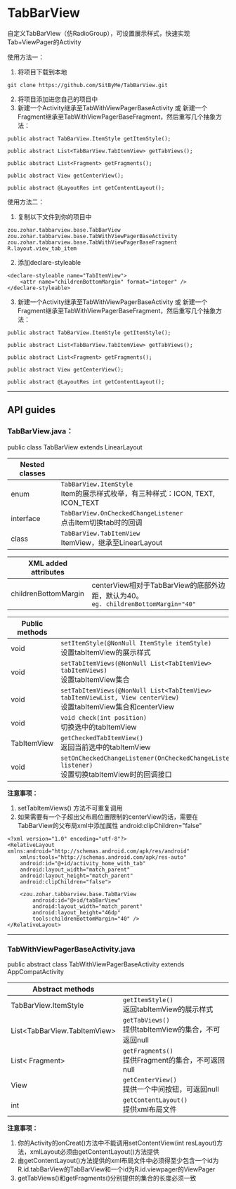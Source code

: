 # TabBarView
自定义TabBarView（仿RadioGroup），可设置展示样式，快速实现Tab+ViewPager的Activity

使用方法一：</br>
1. 将项目下载到本地
  
  ```
  git clone https://github.com/SitByMe/TabBarView.git
  ```
2. 将项目添加进您自己的项目中
3. 新建一个Activity继承至TabWithViewPagerBaseActivity 或 新建一个Fragment继承至TabWithViewPagerBaseFragment，然后重写几个抽象方法：</br>
  ```
  public abstract TabBarView.ItemStyle getItemStyle();

  public abstract List<TabBarView.TabItemView> getTabViews();

  public abstract List<Fragment> getFragments();

  public abstract View getCenterView();

  public abstract @LayoutRes int getContentLayout();
  ```

使用方法二：</br>
1. 复制以下文件到你的项目中
  ```
  zou.zohar.tabbarview.base.TabBarView
  zou.zohar.tabbarview.base.TabWithViewPagerBaseActivity
  zou.zohar.tabbarview.base.TabWithViewPagerBaseFragment
  R.layout.view_tab_item
  ```
2. 添加declare-styleable
  ```
  <declare-styleable name="TabItemView">
      <attr name="childrenBottomMargin" format="integer" />
  </declare-styleable>
  ```
3. 新建一个Activity继承至TabWithViewPagerBaseActivity 或 新建一个Fragment继承至TabWithViewPagerBaseFragment，然后重写几个抽象方法：</br>
  ```
  public abstract TabBarView.ItemStyle getItemStyle();

  public abstract List<TabBarView.TabItemView> getTabViews();

  public abstract List<Fragment> getFragments();

  public abstract View getCenterView();

  public abstract @LayoutRes int getContentLayout();

  ```

---
## API guides
### TabBarView.java：
public class TabBarView extends LinearLayout</bar>

|Nested classes|        |
|------------- |:-------|
|enum          |`TabBarView.ItemStyle`</br>Item的展示样式枚举，有三种样式：ICON, TEXT, ICON_TEXT|
|interface     |`TabBarView.OnCheckedChangeListener`</br>点击Item切换tab时的回调|
|class         |`TabBarView.TabItemView`</br>ItemView，继承至LinearLayout|

|XML added attributes|      |
|-------------       |:-------|
|childrenBottomMargin|centerView相对于TabBarView的底部外边距，默认为40。</br>`eg. childrenBottomMargin="40"`|

| Public methods|               |
| ------------- |:--------------|
| void          |`setItemStyle(@NonNull ItemStyle itemStyle)`</br>设置tabItemView的展示样式|
| void          |`setTabItemViews(@NonNull List<TabItemView> tabItemViews)`</br>设置tabItemView集合|
| void          |`setTabItemViews(@NonNull List<TabItemView> tabItemViewList, View centerView)`</br>设置tabItemView集合和centerView|
| void          |`void check(int position)`</br>切换选中的tabItemView|
| TabItemView   |`getCheckedTabItemView()`</br>返回当前选中的tabItemView|
| void          |`setOnCheckedChangeListener(OnCheckedChangeListener listener)`</br>设置切换tabItemView时的回调接口|

**注意事项：**</br>
1. setTabItemViews() 方法不可重复调用
2. 如果需要有一个子超出父布局位置限制的centerView的话，需要在TabBarView的父布局xml中添加属性 android:clipChildren="false"
```
<?xml version="1.0" encoding="utf-8"?>
<RelativeLayout xmlns:android="http://schemas.android.com/apk/res/android"
    xmlns:tools="http://schemas.android.com/apk/res-auto"
    android:id="@+id/activity_home_with_tab"
    android:layout_width="match_parent"
    android:layout_height="match_parent"
    android:clipChildren="false">

    <zou.zohar.tabbarview.base.TabBarView
        android:id="@+id/tabBarView"
        android:layout_width="match_parent"
        android:layout_height="46dp"
        tools:childrenBottomMargin="40" />
</RelativeLayout>
```

---
### TabWithViewPagerBaseActivity.java
public abstract class TabWithViewPagerBaseActivity extends AppCompatActivity</br>

| Abstract methods     |               |
| -------------------- |:--------------|
| TabBarView.ItemStyle |`getItemStyle()`</br>返回tabItemView的展示样式|
| List<TabBarView.TabItemView> |`getTabViews()`</br>提供tabItemView的集合，不可返回null|
| List< Fragment> |`getFragments()`</br>提供Fragment的集合，不可返回null|
| View |`getCenterView()`</br>提供一个中间按钮，可返回null|
| int |`getContentLayout()`</br>提供xml布局文件|

**注意事项：**</br>
1. 你的Activity的onCreat()方法中不能调用setContentView(int resLayout)方法，xmlLayout必须由getContentLayout()方法提供
2. 由getContentLayout()方法提供的xml布局文件中必须得至少包含一个id为R.id.tabBarView的TabBarView和一个id为R.id.viewpager的ViewPager
3. getTabViews()和getFragments()分别提供的集合的长度必须一致
